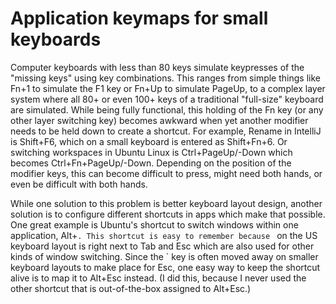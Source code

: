 # Application keymaps for small keyboards

Computer keyboards with less than 80 keys simulate keypresses of the "missing keys" using key combinations. 
This ranges from simple things like Fn+1 to simulate the F1 key or Fn+Up to simulate PageUp, 
to a complex layer system where all 80+ or even 100+ keys of a traditional "full-size" keyboard are simulated.
While being fully functional, this holding of the Fn key (or any other layer switching key) becomes awkward
when yet another modifier needs to be held down to create a shortcut. For example, Rename in IntelliJ is Shift+F6, 
which on a small keyboard is entered as Shift+Fn+6. 
Or switching workspaces in Ubuntu Linux is Ctrl+PageUp/-Down which becomes Ctrl+Fn+PageUp/-Down. 
Depending on the position of the modifier keys, this can become difficult to press, might need both hands,
or even be difficult with both hands.

While one solution to this problem is better keyboard layout design, another solution is to configure different shortcuts in apps which make that possible.
One great example is Ubuntu's shortcut to switch windows within one application, Alt+`.
This shortcut is easy to remember because ` on the US keyboard layout is right next to Tab and Esc which are also used for other kinds of window switching. 
Since the ` key is often moved away on smaller keyboard layouts to make place for Esc, one easy way to keep the shortcut alive is to map it to Alt+Esc instead. (I did this, because I never used the other shortcut that is out-of-the-box assigned to Alt+Esc.)
